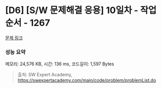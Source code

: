 # [D6] [S/W 문제해결 응용] 10일차 - 작업순서 - 1267 

[문제 링크](https://swexpertacademy.com/main/code/problem/problemDetail.do?contestProbId=AV18TrIqIwUCFAZN) 

### 성능 요약

메모리: 24,576 KB, 시간: 136 ms, 코드길이: 1,597 Bytes



> 출처: SW Expert Academy, https://swexpertacademy.com/main/code/problem/problemList.do